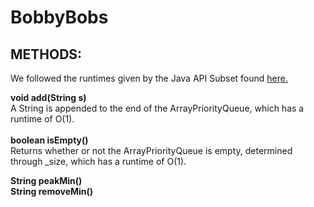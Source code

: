 # BobbyBobs

## METHODS:
  We followed the runtimes given by the Java API Subset found [here.](https://www2.cs.duke.edu/csed/ap/subset/doc/)

  <b> void add(String s) </b> <br> A String is appended to the end of the ArrayPriorityQueue, which has a runtime of O(1). <br><br>
  <b> boolean isEmpty() </b> <br>  Returns whether or not the ArrayPriorityQueue is empty, determined through _size, which has a runtime of O(1). <br> 
  
  <b> String peakMin()</b> <br>
  <b> String removeMin() </b> <br>
